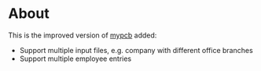 # About

This is the improved version of [mypcb](https://github.com/choonsiong/mypcb) added:
- Support multiple input files, e.g. company with different office branches
- Support multiple employee entries